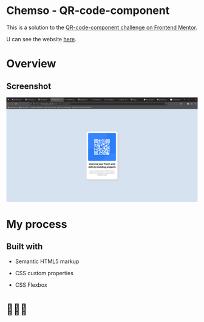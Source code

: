# Chemso - QR-code-component
This is a solution to the [ QR-code-component challenge on Frontend Mentor](https://www.frontendmentor.io/challenges/qr-code-component-iux_sIO_H).

U can see the website [here](https://chemsodev.github.io/QR-code-component/).
# Overview
## Screenshot
![website screenshoot](Screenshot.png?raw=true "screenshoot")
# My process
## Built with

 * Semantic HTML5 markup
  
 * CSS custom properties
  
 * CSS Flexbox

# 💪💥🔥
   
